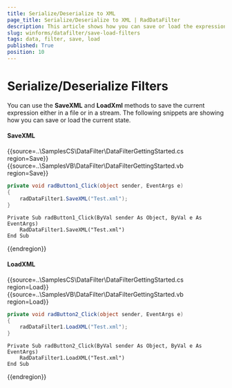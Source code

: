 ```yaml
---
title: Serialize/Deserialize to XML
page_title: Serialize/Deserialize to XML | RadDataFilter
description: This article shows how you can save or load the expression that you have built. 
slug: winforms/datafilter/save-load-filters
tags: data, filter, save, load
published: True
position: 10
---
```


# Serialize/Deserialize Filters

You can use the __SaveXML__ and __LoadXml__ methods to save the current expression either in a file or in a stream. The following snippets are showing how you can save or load the current state.

#### SaveXML
{{source=..\SamplesCS\DataFilter\DataFilterGettingStarted.cs region=Save}} 
{{source=..\SamplesVB\DataFilter\DataFilterGettingStarted.vb region=Save}}
````C#
private void radButton1_Click(object sender, EventArgs e)
{
    radDataFilter1.SaveXML("Test.xml");
}

````
````VB.NET
Private Sub radButton1_Click(ByVal sender As Object, ByVal e As EventArgs)
    RadDataFilter1.SaveXML("Test.xml")
End Sub

````
 


{{endregion}}


#### LoadXML

{{source=..\SamplesCS\DataFilter\DataFilterGettingStarted.cs region=Load}} 
{{source=..\SamplesVB\DataFilter\DataFilterGettingStarted.vb region=Load}}
````C#
private void radButton2_Click(object sender, EventArgs e)
{
    radDataFilter1.LoadXML("Test.xml");
}

````
````VB.NET
Private Sub radButton2_Click(ByVal sender As Object, ByVal e As EventArgs)
    RadDataFilter1.LoadXML("Test.xml")
End Sub

````
 


{{endregion}}





